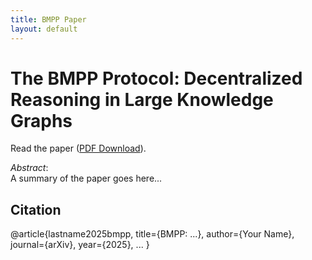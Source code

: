 ```yaml
---
title: BMPP Paper
layout: default
---
```



# The BMPP Protocol: Decentralized Reasoning in Large Knowledge Graphs

Read the paper ([PDF Download](/BMMP_Paper.pdf)).

_Abstract_:  
A summary of the paper goes here...

## Citation

@article{lastname2025bmpp,
title={BMPP: ...},
author={Your Name},
journal={arXiv},
year={2025},
...
}